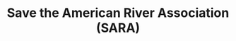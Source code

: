 ---
title: Save the American River Association (SARA)
logo: '/assets/images/SARA-1.png'
site: 'http://www.sarariverwatch.org/'
review: 
  text: |-
    In 2016, Save the American River Association (SARA) engaged SacConnects to find qualified persons for consideration as members of our board of directors. We asked Nancy Brodovsky to specifically seek younger candidates so that our 501(c)(3) non-profit may begin moulding a board capable of performing our role well into the 21st Century. After a reasonable time period, Nancy provided two very well-qualified candidates, both very acceptable to SARA. As SARA needs additional board members, we will not hesitate to once again contact SacConnects.
  excerpt: ''
  source: 
    name: Warren V. Truitt
    title: Vice President
    org: SARA
---